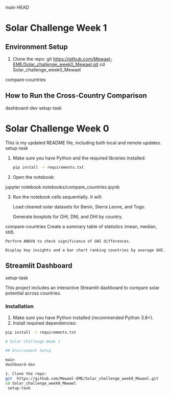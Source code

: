main
HEAD
# Solar Challenge Week 1

## Environment Setup

1. Clone the repo:
git  https://github.com/Mewael-EME/Solar_challenge_week0_Mewael.git
cd Solar_challenge_week0_Mewael


 compare-countries
## How to Run the Cross-Country Comparison

dashboard-dev
 setup-task
# Solar Challenge Week 0
This is my updated README file, including both local and remote updates.
 setup-task

1. Make sure you have Python and the required libraries installed:
   ```bash
   pip install -r requirements.txt
2. Open the notebook:

  jupyter notebook notebooks/compare_countries.ipynb

3. Run the notebook cells sequentially. It will:

    Load cleaned solar datasets for Benin, Sierra Leone, and Togo.

    Generate boxplots for GHI, DNI, and DHI by country.

compare-countries
    Create a summary table of statistics (mean, median, std).

    Perform ANOVA to check significance of GHI differences.

    Display key insights and a bar chart ranking countries by average GHI.
    
    

## Streamlit Dashboard
 setup-task

This project includes an interactive Streamlit dashboard to compare solar potential across countries.

### Installation

1. Make sure you have Python installed (recommended Python 3.8+).
2. Install required dependencies:

```bash
pip install -r requirements.txt

# Solar Challenge Week 1

## Environment Setup

main
dashboard-dev

1. Clone the repo:
git  https://github.com/Mewael-EME/Solar_challenge_week0_Mewael.git
cd Solar_challenge_week0_Mewael
 setup-task

